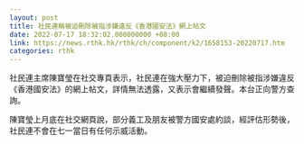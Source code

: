 ```yaml
---
layout: post
title: 社民連稱被迫刪除被指涉嫌違反《香港國安法》網上帖文
date: 2022-07-17 18:32:02.000000000 +08:00
link: https://news.rthk.hk/rthk/ch/component/k2/1658153-20220717.htm
categories: rthk
---
```


社民連主席陳寶瑩在社交專頁表示，社民連在強大壓力下，被迫刪除被指涉嫌違反《香港國安法》的網上帖文，詳情無法透露，又表示會繼續發聲。本台正向警方查詢。

陳寶瑩上月底在社交網頁說，部分義工及朋友被警方國安處約談，經評估形勢後，社民連不會在七一當日有任何示威活動。
